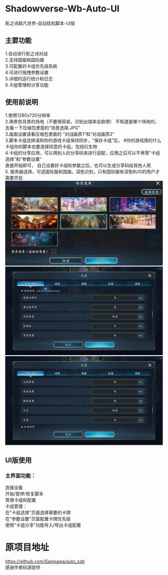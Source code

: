 # Shadowverse-Wb-Auto-UI
影之诗超凡世界-自动挂机脚本-UI版

## 主要功能
1.自动进行影之诗对战  
2.支持国服和国际服  
3.可配置的卡组优先级系统  
4.可进行拖拽参数设置  
5.详细的运行统计和日志  
6.卡组管理和分享功能  

## 使用前说明  

1.使用1280x720分辨率   
2.用黑色背景的场地（不要用简易，识别出错率会剧增） 不知道是哪个场地的，去看一下压缩包里面的“场景选择.JPG”  
3.画面设置请看压缩包里面的 “对战画质1”和“对战画质2”  
3.脚本卡组选择请和你的游戏卡组保持同步，“保存卡组”后， #你的游戏用的什么卡组你的脚本也要选择同意的卡组，包括衍生物  
4.卡组的分享应用，可以用别人的分享码来进行适配，应用之后可以不再管”卡组选择“和”参数设置“  
  直接开始即可， 自己设置好卡组和参数之后，也可以生成分享码给其他人用  
5. 服务器选择，可选国际服和国服。深色识别，只有国际服有深色BUG的用户才需要开启  
![场景选择](./场景选择.png)  
![对战画质1](./对战画质1.png)  
![对战画质2](./对战画质2.png)  

## UI版使用  

### 主界面功能：
连接设备  
开始/暂停/恢复脚本  
管理卡组和配置  
卡组管理：  
在"卡组选择"页面选择需要的卡牌  
在"参数设置"页面配置卡牌优先级  
使用"卡组分享"功能导入/导出卡组配置  

# 原项目地址
https://github.com/Sagisawa/auto_szb  
感谢作者码源提供
